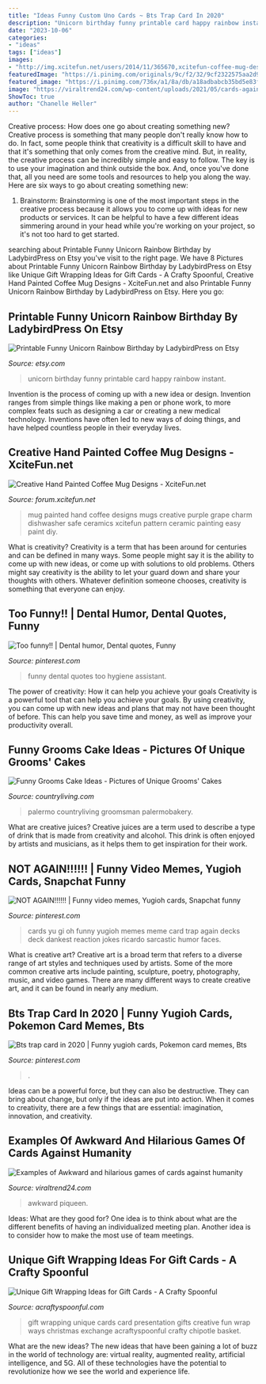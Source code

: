 ```yaml
---
title: "Ideas Funny Custom Uno Cards ~ Bts Trap Card In 2020"
description: "Unicorn birthday funny printable card happy rainbow instant"
date: "2023-10-06"
categories:
- "ideas"
tags: ["ideas"]
images:
- "http://img.xcitefun.net/users/2014/11/365670,xcitefun-coffee-mug-designs-7.jpg"
featuredImage: "https://i.pinimg.com/originals/9c/f2/32/9cf2322575aa2d9bf4831124c67eb6ee.jpg"
featured_image: "https://i.pinimg.com/736x/a1/8a/db/a18adbabcb35bd5e83f276de5a867f0c.jpg"
image: "https://viraltrend24.com/wp-content/uploads/2021/05/cards-against-humanity-examples-9.jpg"
ShowToc: true
author: "Chanelle Heller"
---
```



Creative process: How does one go about creating something new?
Creative process is something that many people don't really know how to do. In fact, some people think that creativity is a difficult skill to have and that it's something that only comes from the creative mind. But, in reality, the creative process can be incredibly simple and easy to follow. The key is to use your imagination and think outside the box. And, once you've done that, all you need are some tools and resources to help you along the way. Here are six ways to go about creating something new: 
1) Brainstorm: Brainstorming is one of the most important steps in the creative process because it allows you to come up with ideas for new products or services. It can be helpful to have a few different ideas simmering around in your head while you're working on your project, so it's not too hard to get started.

	

		
searching about Printable Funny Unicorn Rainbow Birthday by LadybirdPress on Etsy you've visit to the right page. We have 8 Pictures about Printable Funny Unicorn Rainbow Birthday by LadybirdPress on Etsy like Unique Gift Wrapping Ideas for Gift Cards - A Crafty Spoonful, Creative Hand Painted Coffee Mug Designs - XciteFun.net and also Printable Funny Unicorn Rainbow Birthday by LadybirdPress on Etsy. Here you go:
		
    
## Printable Funny Unicorn Rainbow Birthday By LadybirdPress On Etsy

<img loading=lazy src="http://img0.etsystatic.com/036/0/6637279/il_570xN.540270286_l6oq.jpg" onerror="this.onerror=null;this.src='https://tse1.mm.bing.net/th?id=OIP.kg8n_X-8Zp7eoUNPtWWPSAHaE8&amp;pid=15.1';" alt="Printable Funny Unicorn Rainbow Birthday by LadybirdPress on Etsy">

_Source: etsy.com_

>unicorn birthday funny printable card happy rainbow instant. 

	

Invention is the process of coming up with a new idea or design. Invention ranges from simple things like making a pen or phone work, to more complex feats such as designing a car or creating a new medical technology. Inventions have often led to new ways of doing things, and have helped countless people in their everyday lives.

    
## Creative Hand Painted Coffee Mug Designs - XciteFun.net

<img loading=lazy src="http://img.xcitefun.net/users/2014/11/365670,xcitefun-coffee-mug-designs-7.jpg" onerror="this.onerror=null;this.src='https://tse2.mm.bing.net/th?id=OIP.ygNv2WWGWR_XIOHGPatl5AHaJ4&amp;pid=15.1';" alt="Creative Hand Painted Coffee Mug Designs - XciteFun.net">

_Source: forum.xcitefun.net_

>mug painted hand coffee designs mugs creative purple grape charm dishwasher safe ceramics xcitefun pattern ceramic painting easy paint diy. 

	

What is creativity?
Creativity is a term that has been around for centuries and can be defined in many ways. Some people might say it is the ability to come up with new ideas, or come up with solutions to old problems. Others might say creativity is the ability to let your guard down and share your thoughts with others. Whatever definition someone chooses, creativity is something that everyone can enjoy.

    
## Too Funny!! | Dental Humor, Dental Quotes, Funny

<img loading=lazy src="https://i.pinimg.com/originals/9c/f2/32/9cf2322575aa2d9bf4831124c67eb6ee.jpg" onerror="this.onerror=null;this.src='https://tse2.mm.bing.net/th?id=OIP.9Zw1eMS7GObHyLqI2Y6I8QHaNL&amp;pid=15.1';" alt="Too funny!! | Dental humor, Dental quotes, Funny">

_Source: pinterest.com_

>funny dental quotes too hygiene assistant. 

	

The power of creativity: How it can help you achieve your goals
Creativity is a powerful tool that can help you achieve your goals. By using creativity, you can come up with new ideas and plans that may not have been thought of before. This can help you save time and money, as well as improve your productivity overall.

    
## Funny Grooms Cake Ideas - Pictures Of Unique Grooms&#039; Cakes

<img loading=lazy src="https://hips.hearstapps.com/clv.h-cdn.co/assets/17/11/480x480/square-1489517326-grooms-cake.jpg?resize=768:*" onerror="this.onerror=null;this.src='https://tse3.mm.bing.net/th?id=OIP.PdcBDxbG7ERS4Sm2y8CLeQHaHa&amp;pid=15.1';" alt="Funny Grooms Cake Ideas - Pictures of Unique Grooms&#039; Cakes">

_Source: countryliving.com_

>palermo countryliving groomsman palermobakery. 

	

What are creative juices?
Creative juices are a term used to describe a type of drink that is made from creativity and alcohol. This drink is often enjoyed by artists and musicians, as it helps them to get inspiration for their work.

    
## NOT AGAIN!!!!!! | Funny Video Memes, Yugioh Cards, Snapchat Funny

<img loading=lazy src="https://i.pinimg.com/originals/d8/71/8c/d8718ca90aeeabd04f96c0ca6bf901ad.jpg" onerror="this.onerror=null;this.src='https://tse2.mm.bing.net/th?id=OIP.DG_Aa_WdxYDTloUoLBIb8AAAAA&amp;pid=15.1';" alt="NOT AGAIN!!!!!! | Funny video memes, Yugioh cards, Snapchat funny">

_Source: pinterest.com_

>cards yu gi oh funny yugioh memes meme card trap again decks deck dankest reaction jokes ricardo sarcastic humor faces. 

	

What is creative art?
Creative art is a broad term that refers to a diverse range of art styles and techniques used by artists. Some of the more common creative arts include painting, sculpture, poetry, photography, music, and video games. There are many different ways to create creative art, and it can be found in nearly any medium.

    
## Bts Trap Card In 2020 | Funny Yugioh Cards, Pokemon Card Memes, Bts

<img loading=lazy src="https://i.pinimg.com/736x/a1/8a/db/a18adbabcb35bd5e83f276de5a867f0c.jpg" onerror="this.onerror=null;this.src='https://tse2.mm.bing.net/th?id=OIP.gEr1s1CRqjOumqMFEZemKAHaNL&amp;pid=15.1';" alt="Bts trap card in 2020 | Funny yugioh cards, Pokemon card memes, Bts">

_Source: pinterest.com_

>. 

	

Ideas can be a powerful force, but they can also be destructive. They can bring about change, but only if the ideas are put into action. When it comes to creativity, there are a few things that are essential: imagination, innovation, and creativity.

    
## Examples Of Awkward And Hilarious Games Of Cards Against Humanity

<img loading=lazy src="https://viraltrend24.com/wp-content/uploads/2021/05/cards-against-humanity-examples-9.jpg" onerror="this.onerror=null;this.src='https://tse1.mm.bing.net/th?id=OIP.m1NMPzDGMsUVvD3zS9ocOgHaJ4&amp;pid=15.1';" alt="Examples of Awkward and hilarious games of cards against humanity">

_Source: viraltrend24.com_

>awkward piqueen. 

	

Ideas: What are they good for?
One idea is to think about what are the different benefits of having an individualized meeting plan. Another idea is to consider how to make the most use of team meetings.

    
## Unique Gift Wrapping Ideas For Gift Cards - A Crafty Spoonful

<img loading=lazy src="https://acraftyspoonful.com/wp-content/uploads/2017/02/Unique-Gift-Wrapping-Ideas-for-Gift-Cards.jpg" onerror="this.onerror=null;this.src='https://tse2.mm.bing.net/th?id=OIP.EcL14233em4VwxUpz80-AQHaLL&amp;pid=15.1';" alt="Unique Gift Wrapping Ideas for Gift Cards - A Crafty Spoonful">

_Source: acraftyspoonful.com_

>gift wrapping unique cards card presentation gifts creative fun wrap ways christmas exchange acraftyspoonful crafty chipotle basket. 

	

What are the new ideas?
The new ideas that have been gaining a lot of buzz in the world of technology are: virtual reality, augmented reality, artificial intelligence, and 5G. All of these technologies have the potential to revolutionize how we see the world and experience life.

